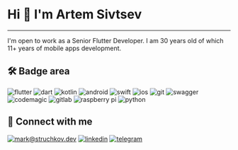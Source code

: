 # Hi 👋 I'm Artem Sivtsev
***

I'm open to work as a Senior Flutter Developer. I am 30 years old of which 11+ years of mobile apps development.

## :hammer_and_wrench: Badge area
![flutter](https://img.shields.io/badge/flutter%20-%230553B1.svg?&style=for-the-badge&logo=flutter&logoColor=white) ![dart](https://img.shields.io/badge/dart%20-%2319CCB0.svg?&style=for-the-badge&logo=dart&logoColor=white) ![kotlin](https://img.shields.io/badge/kotlin%20-%237F97CD.svg?&style=for-the-badge&logo=kotlin&logoColor=white) ![android](https://img.shields.io/badge/android%20-%233DDC84.svg?&style=for-the-badge&logo=android&logoColor=white) ![swift](https://img.shields.io/badge/swift%20-%234D4D4D.svg?&style=for-the-badge&logo=swift&logoColor=white) ![ios](https://img.shields.io/badge/ios%20-%23007396.svg?&style=for-the-badge&logo=ios&logoColor=white) ![git](https://img.shields.io/badge/git%20-%23F05032.svg?&style=for-the-badge&logo=git&logoColor=white) ![swagger](https://img.shields.io/badge/swagger-%2385EA2D.svg?&style=for-the-badge&logo=swagger&logoColor=black) ![codemagic](https://img.shields.io/badge/codemagic%20-%2300B8FF.svg?&style=for-the-badge&logo=codemagic&logoColor=white) ![gitlab](https://img.shields.io/badge/gitlab%20ci%20cd%20-%23FCA121.svg?&style=for-the-badge&logo=GitLab&logoColor=white) ![raspberry pi](https://img.shields.io/badge/RASPBERRY%20PI-%23C51A4A.svg?&style=for-the-badge&logo=raspberry%20pi&logoColor=white)  ![python](https://img.shields.io/badge/python-%234B8BBE.svg?&style=for-the-badge&logo=python&logoColor=white)  


## :call_me_hand: Connect with me
[![mark@struchkov.dev](https://img.shields.io/badge/artemsivcev@gmail.com%20-%23c71610.svg?&style=for-the-badge&logo=gmail&logoColor=white)](mailto:artemsivcev@gmail.com) 
[![linkedin](https://img.shields.io/badge/Artem%20Sivtcev%20-%230077B5.svg?&style=for-the-badge&logo=LinkedIn&logoColor=white)](https://www.linkedin.com/in/artemsivtsev/) 
[![telegram](https://img.shields.io/badge/ArtemS%20-%232CA5E0.svg?&style=for-the-badge&logo=Telegram&logoColor=white)](https://t.me/jd042) 
